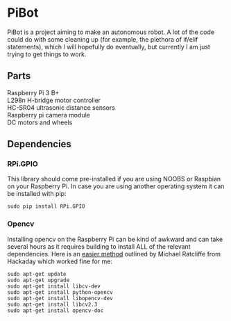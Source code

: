 # PiBot
PiBot is a project aiming to make an autonomous robot. A lot of the code could do with some cleaning up (for example, the plethora of if/elif statements), which I will hopefully do eventually, but currently I am just trying to get things to work.

## Parts
Raspberry Pi 3 B+  
L298n H-bridge motor controller  
HC-SR04 ultrasonic distance sensors  
Raspberry pi camera module  
DC motors and wheels  

## Dependencies
### RPi.GPIO
This library should come pre-installed if you are using NOOBS or Raspbian on your Raspberry Pi. In case you are using another operating system it can be installed with pip:
```
sudo pip install RPi.GPIO
```
### Opencv
Installing opencv on the Raspberry Pi can be kind of awkward and can take several hours as it requires building to install ALL of the relevant dependencies. Here is an <a href="https://hackaday.io/project/7008-fly-wars-a-hackers-solution-to-world-hunger/log/23068-installing-opencv-on-a-raspberry-pi-the-easy-way">easier method</a> outlined by Michael Ratcliffe from Hackaday which worked fine for me:
```shell
sudo apt-get update
sudo apt-get upgrade
sudo apt-get install libcv-dev
sudo apt-get install python-opencv
sudo apt-get install libopencv-dev
sudo apt-get install libcv2.3
sudo apt-get install opencv-doc
```
